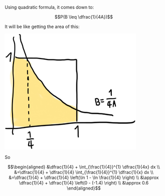Using quadratic formula, it comes down to:

```math
P(B \leq \dfrac{1}{4A})
```

It will be like getting the area of this:

![](IMG_8B7297218699-1.jpeg)

So

```math
\begin{aligned}
  &\dfrac{1}{4} + \int_{\frac{1}{4}}^{1} \dfrac{1}{4x} dx \\
  &=\dfrac{1}{4} + \dfrac{1}{4} \int_{\frac{1}{4}}^{1} \dfrac{1}{x} dx \\
  &=\dfrac{1}{4} + \dfrac{1}{4} \left(\ln 1 - \ln \frac{1}{4} \right) \\
  &\approx \dfrac{1}{4} + \dfrac{1}{4} \left(0 - (-1.4) \right) \\
  &\approx 0.6
\end{aligned}
```
